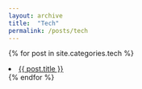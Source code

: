```yaml
---
layout: archive
title:  "Tech"
permalink: /posts/tech
---
```


{% for post in site.categories.tech %}
  <li><a href="{{ post.url }}">{{ post.title }}</a></li>
{% endfor %}